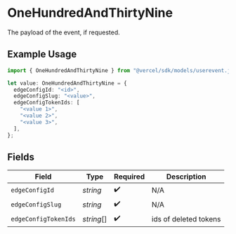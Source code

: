 # OneHundredAndThirtyNine

The payload of the event, if requested.

## Example Usage

```typescript
import { OneHundredAndThirtyNine } from "@vercel/sdk/models/userevent.js";

let value: OneHundredAndThirtyNine = {
  edgeConfigId: "<id>",
  edgeConfigSlug: "<value>",
  edgeConfigTokenIds: [
    "<value 1>",
    "<value 2>",
    "<value 3>",
  ],
};
```

## Fields

| Field                 | Type                  | Required              | Description           |
| --------------------- | --------------------- | --------------------- | --------------------- |
| `edgeConfigId`        | *string*              | :heavy_check_mark:    | N/A                   |
| `edgeConfigSlug`      | *string*              | :heavy_check_mark:    | N/A                   |
| `edgeConfigTokenIds`  | *string*[]            | :heavy_check_mark:    | ids of deleted tokens |